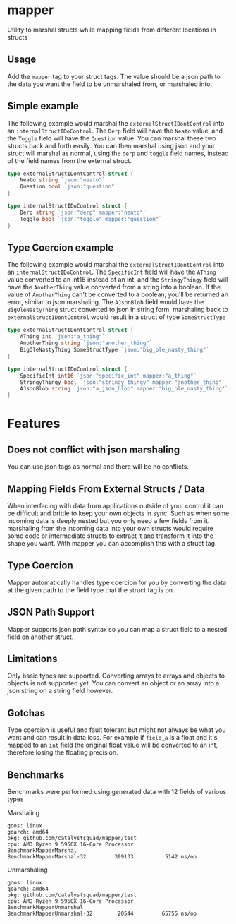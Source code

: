 # mapper
Utility to marshal structs while mapping fields from different locations in structs

## Usage
Add the `mapper` tag to your struct tags. The value should be a json path to the data you want the field to be unmarshaled from, or marshaled into.
## Simple example
The following example would marshal the `externalStructIDontControl` into an `internalStructIDoControl`. 
The `Derp` field will have the `Neato` value, and the `Toggle` field will have the `Question` value.
You can marshal these two structs back and forth easily.
You can then marshal using json and your struct will marshal as normal, using the `derp` and `toggle` field names, instead of the field names from the external struct.
```go
type externalStructIDontControl struct {
	Neato string `json:"neato"`
    Question bool `json:"question"`
}

type internalStructIDoControl struct {
	Derp string `json:"derp" mapper:"neato"`
	Toggle bool `json:"toggle" mapper:"question"`
}
```
## Type Coercion example
The following example would marshal the `externalStructIDontControl` into an `internalStructIDoControl`.
The `SpecificInt` field will have the `AThing` value converted to an int16 instead of an int, 
and the `StringyThingy` field will have the `AnotherThing` value converted from a string into a boolean. If the value of 
`AnotherThing` can't be converted to a boolean, you'll be returned an error, similar to json marshaling.
The `AJsonBlob` field would have the `BigOleNastyThing` struct converted to json in string form. marshaling back to 
`externalStructIDontControl` would result in a struct of type `SomeStructType`
```go
type externalStructIDontControl struct {
	AThing int `json:"a_thing"`
    AnotherThing string `json:"another_thing"`
	BigOleNastyThing SomeStructType `json:"big_ole_nasty_thing"`
}

type internalStructIDoControl struct {
	SpecificInt int16 `json:"specific_int" mapper:"a_thing"`
	StringyThingy bool `json:"stringy_thingy" mapper:"another_thing"`
	AJsonBlob string `json:"a_json_blob" mapper:"big_ole_nasty_thing"`
}
```
# Features
## Does not conflict with json marshaling
You can use json tags as normal and there will be no conflicts.
## Mapping Fields From External Structs / Data
When interfacing with data from applications outside of your control it can be difficult and brittle to keep your own objects in sync. Such as when some incoming data is deeply nested but you only need a few fields from it. marshaling from the incoming data into your own structs would require some code or intermediate structs to extract it and transform it into the shape you want. With mapper you can accomplish this with a struct tag.
## Type Coercion
Mapper automatically handles type coercion for you by converting the data at the given path to the field type that the struct tag is on.
## JSON Path Support
Mapper supports json path syntax so you can map a struct field to a nested field on another struct.
## Limitations
Only basic types are supported. Converting arrays to arrays and objects to objects is not supported yet. You can convert an object or an array into a json string on a string field however.
## Gotchas
Type coercion is useful and fault tolerant but might not always be what you want and can result in data loss. For example if `field_a` is a float and it's mapped to an `int` field the original float value will be converted to an int, therefore losing the floating precision.
## Benchmarks
Benchmarks were performed using generated data with 12 fields of various types

Marshaling
```text
goos: linux
goarch: amd64
pkg: github.com/catalystsquad/mapper/test
cpu: AMD Ryzen 9 5950X 16-Core Processor            
BenchmarkMapperMarshal
BenchmarkMapperMarshal-32    	  399133	      5142 ns/op
```
Unmarshaling
```text
goos: linux
goarch: amd64
pkg: github.com/catalystsquad/mapper/test
cpu: AMD Ryzen 9 5950X 16-Core Processor            
BenchmarkMapperUnmarshal
BenchmarkMapperUnmarshal-32    	   20544	     65755 ns/op
```
